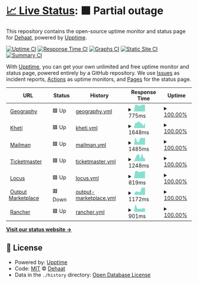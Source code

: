 # [📈 Live Status](https://Dehaat.github.io/upptime): <!--live status--> **🟧 Partial outage**

This repository contains the open-source uptime monitor and status page for [Dehaat](http://www.agrevolution.in/), powered by [Upptime](https://github.com/upptime/upptime).

[![Uptime CI](https://github.com/Dehaat/upptime/workflows/Uptime%20CI/badge.svg)](https://github.com/Dehaat/upptime/actions?query=workflow%3A%22Uptime+CI%22)
[![Response Time CI](https://github.com/Dehaat/upptime/workflows/Response%20Time%20CI/badge.svg)](https://github.com/Dehaat/upptime/actions?query=workflow%3A%22Response+Time+CI%22)
[![Graphs CI](https://github.com/Dehaat/upptime/workflows/Graphs%20CI/badge.svg)](https://github.com/Dehaat/upptime/actions?query=workflow%3A%22Graphs+CI%22)
[![Static Site CI](https://github.com/Dehaat/upptime/workflows/Static%20Site%20CI/badge.svg)](https://github.com/Dehaat/upptime/actions?query=workflow%3A%22Static+Site+CI%22)
[![Summary CI](https://github.com/Dehaat/upptime/workflows/Summary%20CI/badge.svg)](https://github.com/Dehaat/upptime/actions?query=workflow%3A%22Summary+CI%22)

With [Upptime](https://upptime.js.org), you can get your own unlimited and free uptime monitor and status page, powered entirely by a GitHub repository. We use [Issues](https://github.com/Dehaat/upptime/issues) as incident reports, [Actions](https://github.com/Dehaat/upptime/actions) as uptime monitors, and [Pages](https://Dehaat.github.io/upptime) for the status page.

<!--start: status pages-->
<!-- This summary is generated by Upptime (https://github.com/upptime/upptime) -->
<!-- Do not edit this manually, your changes will be overwritten -->
<!-- prettier-ignore -->
| URL | Status | History | Response Time | Uptime |
| --- | ------ | ------- | ------------- | ------ |
| <img alt="" src="https://favicons.githubusercontent.com/aeros.api.agrevolution.in" height="13"> [Geography](https://aeros.api.agrevolution.in/admin/login/?next=/admin/) | 🟩 Up | [geography.yml](https://github.com/Dehaat/uptime/commits/HEAD/history/geography.yml) | <details><summary><img alt="Response time graph" src="./graphs/geography/response-time-week.png" height="20"> 775ms</summary><br><a href="https://status.agrevolution.in/history/geography"><img alt="Response time 804" src="https://img.shields.io/endpoint?url=https%3A%2F%2Fraw.githubusercontent.com%2FDehaat%2Fuptime%2FHEAD%2Fapi%2Fgeography%2Fresponse-time.json"></a><br><a href="https://status.agrevolution.in/history/geography"><img alt="24-hour response time 802" src="https://img.shields.io/endpoint?url=https%3A%2F%2Fraw.githubusercontent.com%2FDehaat%2Fuptime%2FHEAD%2Fapi%2Fgeography%2Fresponse-time-day.json"></a><br><a href="https://status.agrevolution.in/history/geography"><img alt="7-day response time 775" src="https://img.shields.io/endpoint?url=https%3A%2F%2Fraw.githubusercontent.com%2FDehaat%2Fuptime%2FHEAD%2Fapi%2Fgeography%2Fresponse-time-week.json"></a><br><a href="https://status.agrevolution.in/history/geography"><img alt="30-day response time 791" src="https://img.shields.io/endpoint?url=https%3A%2F%2Fraw.githubusercontent.com%2FDehaat%2Fuptime%2FHEAD%2Fapi%2Fgeography%2Fresponse-time-month.json"></a><br><a href="https://status.agrevolution.in/history/geography"><img alt="1-year response time 804" src="https://img.shields.io/endpoint?url=https%3A%2F%2Fraw.githubusercontent.com%2FDehaat%2Fuptime%2FHEAD%2Fapi%2Fgeography%2Fresponse-time-year.json"></a></details> | <details><summary><a href="https://status.agrevolution.in/history/geography">100.00%</a></summary><a href="https://status.agrevolution.in/history/geography"><img alt="All-time uptime 100.00%" src="https://img.shields.io/endpoint?url=https%3A%2F%2Fraw.githubusercontent.com%2FDehaat%2Fuptime%2FHEAD%2Fapi%2Fgeography%2Fuptime.json"></a><br><a href="https://status.agrevolution.in/history/geography"><img alt="24-hour uptime 100.00%" src="https://img.shields.io/endpoint?url=https%3A%2F%2Fraw.githubusercontent.com%2FDehaat%2Fuptime%2FHEAD%2Fapi%2Fgeography%2Fuptime-day.json"></a><br><a href="https://status.agrevolution.in/history/geography"><img alt="7-day uptime 100.00%" src="https://img.shields.io/endpoint?url=https%3A%2F%2Fraw.githubusercontent.com%2FDehaat%2Fuptime%2FHEAD%2Fapi%2Fgeography%2Fuptime-week.json"></a><br><a href="https://status.agrevolution.in/history/geography"><img alt="30-day uptime 100.00%" src="https://img.shields.io/endpoint?url=https%3A%2F%2Fraw.githubusercontent.com%2FDehaat%2Fuptime%2FHEAD%2Fapi%2Fgeography%2Fuptime-month.json"></a><br><a href="https://status.agrevolution.in/history/geography"><img alt="1-year uptime 100.00%" src="https://img.shields.io/endpoint?url=https%3A%2F%2Fraw.githubusercontent.com%2FDehaat%2Fuptime%2FHEAD%2Fapi%2Fgeography%2Fuptime-year.json"></a></details>
| <img alt="" src="https://favicons.githubusercontent.com/kheti.api.agrevolution.in" height="13"> [Kheti](https://kheti.api.agrevolution.in/admin/login/?next=/admin/) | 🟩 Up | [kheti.yml](https://github.com/Dehaat/uptime/commits/HEAD/history/kheti.yml) | <details><summary><img alt="Response time graph" src="./graphs/kheti/response-time-week.png" height="20"> 1648ms</summary><br><a href="https://status.agrevolution.in/history/kheti"><img alt="Response time 1309" src="https://img.shields.io/endpoint?url=https%3A%2F%2Fraw.githubusercontent.com%2FDehaat%2Fuptime%2FHEAD%2Fapi%2Fkheti%2Fresponse-time.json"></a><br><a href="https://status.agrevolution.in/history/kheti"><img alt="24-hour response time 1844" src="https://img.shields.io/endpoint?url=https%3A%2F%2Fraw.githubusercontent.com%2FDehaat%2Fuptime%2FHEAD%2Fapi%2Fkheti%2Fresponse-time-day.json"></a><br><a href="https://status.agrevolution.in/history/kheti"><img alt="7-day response time 1648" src="https://img.shields.io/endpoint?url=https%3A%2F%2Fraw.githubusercontent.com%2FDehaat%2Fuptime%2FHEAD%2Fapi%2Fkheti%2Fresponse-time-week.json"></a><br><a href="https://status.agrevolution.in/history/kheti"><img alt="30-day response time 1572" src="https://img.shields.io/endpoint?url=https%3A%2F%2Fraw.githubusercontent.com%2FDehaat%2Fuptime%2FHEAD%2Fapi%2Fkheti%2Fresponse-time-month.json"></a><br><a href="https://status.agrevolution.in/history/kheti"><img alt="1-year response time 1309" src="https://img.shields.io/endpoint?url=https%3A%2F%2Fraw.githubusercontent.com%2FDehaat%2Fuptime%2FHEAD%2Fapi%2Fkheti%2Fresponse-time-year.json"></a></details> | <details><summary><a href="https://status.agrevolution.in/history/kheti">100.00%</a></summary><a href="https://status.agrevolution.in/history/kheti"><img alt="All-time uptime 99.93%" src="https://img.shields.io/endpoint?url=https%3A%2F%2Fraw.githubusercontent.com%2FDehaat%2Fuptime%2FHEAD%2Fapi%2Fkheti%2Fuptime.json"></a><br><a href="https://status.agrevolution.in/history/kheti"><img alt="24-hour uptime 100.00%" src="https://img.shields.io/endpoint?url=https%3A%2F%2Fraw.githubusercontent.com%2FDehaat%2Fuptime%2FHEAD%2Fapi%2Fkheti%2Fuptime-day.json"></a><br><a href="https://status.agrevolution.in/history/kheti"><img alt="7-day uptime 100.00%" src="https://img.shields.io/endpoint?url=https%3A%2F%2Fraw.githubusercontent.com%2FDehaat%2Fuptime%2FHEAD%2Fapi%2Fkheti%2Fuptime-week.json"></a><br><a href="https://status.agrevolution.in/history/kheti"><img alt="30-day uptime 99.84%" src="https://img.shields.io/endpoint?url=https%3A%2F%2Fraw.githubusercontent.com%2FDehaat%2Fuptime%2FHEAD%2Fapi%2Fkheti%2Fuptime-month.json"></a><br><a href="https://status.agrevolution.in/history/kheti"><img alt="1-year uptime 99.93%" src="https://img.shields.io/endpoint?url=https%3A%2F%2Fraw.githubusercontent.com%2FDehaat%2Fuptime%2FHEAD%2Fapi%2Fkheti%2Fuptime-year.json"></a></details>
| <img alt="" src="https://favicons.githubusercontent.com/mailman.api.agrevolution.in" height="13"> [Mailman](https://mailman.api.agrevolution.in/admin/login/?next=/admin/) | 🟩 Up | [mailman.yml](https://github.com/Dehaat/uptime/commits/HEAD/history/mailman.yml) | <details><summary><img alt="Response time graph" src="./graphs/mailman/response-time-week.png" height="20"> 1485ms</summary><br><a href="https://status.agrevolution.in/history/mailman"><img alt="Response time 1085" src="https://img.shields.io/endpoint?url=https%3A%2F%2Fraw.githubusercontent.com%2FDehaat%2Fuptime%2FHEAD%2Fapi%2Fmailman%2Fresponse-time.json"></a><br><a href="https://status.agrevolution.in/history/mailman"><img alt="24-hour response time 1820" src="https://img.shields.io/endpoint?url=https%3A%2F%2Fraw.githubusercontent.com%2FDehaat%2Fuptime%2FHEAD%2Fapi%2Fmailman%2Fresponse-time-day.json"></a><br><a href="https://status.agrevolution.in/history/mailman"><img alt="7-day response time 1485" src="https://img.shields.io/endpoint?url=https%3A%2F%2Fraw.githubusercontent.com%2FDehaat%2Fuptime%2FHEAD%2Fapi%2Fmailman%2Fresponse-time-week.json"></a><br><a href="https://status.agrevolution.in/history/mailman"><img alt="30-day response time 1082" src="https://img.shields.io/endpoint?url=https%3A%2F%2Fraw.githubusercontent.com%2FDehaat%2Fuptime%2FHEAD%2Fapi%2Fmailman%2Fresponse-time-month.json"></a><br><a href="https://status.agrevolution.in/history/mailman"><img alt="1-year response time 1085" src="https://img.shields.io/endpoint?url=https%3A%2F%2Fraw.githubusercontent.com%2FDehaat%2Fuptime%2FHEAD%2Fapi%2Fmailman%2Fresponse-time-year.json"></a></details> | <details><summary><a href="https://status.agrevolution.in/history/mailman">100.00%</a></summary><a href="https://status.agrevolution.in/history/mailman"><img alt="All-time uptime 99.90%" src="https://img.shields.io/endpoint?url=https%3A%2F%2Fraw.githubusercontent.com%2FDehaat%2Fuptime%2FHEAD%2Fapi%2Fmailman%2Fuptime.json"></a><br><a href="https://status.agrevolution.in/history/mailman"><img alt="24-hour uptime 100.00%" src="https://img.shields.io/endpoint?url=https%3A%2F%2Fraw.githubusercontent.com%2FDehaat%2Fuptime%2FHEAD%2Fapi%2Fmailman%2Fuptime-day.json"></a><br><a href="https://status.agrevolution.in/history/mailman"><img alt="7-day uptime 100.00%" src="https://img.shields.io/endpoint?url=https%3A%2F%2Fraw.githubusercontent.com%2FDehaat%2Fuptime%2FHEAD%2Fapi%2Fmailman%2Fuptime-week.json"></a><br><a href="https://status.agrevolution.in/history/mailman"><img alt="30-day uptime 99.84%" src="https://img.shields.io/endpoint?url=https%3A%2F%2Fraw.githubusercontent.com%2FDehaat%2Fuptime%2FHEAD%2Fapi%2Fmailman%2Fuptime-month.json"></a><br><a href="https://status.agrevolution.in/history/mailman"><img alt="1-year uptime 99.90%" src="https://img.shields.io/endpoint?url=https%3A%2F%2Fraw.githubusercontent.com%2FDehaat%2Fuptime%2FHEAD%2Fapi%2Fmailman%2Fuptime-year.json"></a></details>
| <img alt="" src="https://favicons.githubusercontent.com/ticketmaster.api.agrevolution.in" height="13"> [Ticketmaster](https://ticketmaster.api.agrevolution.in/admin/login/?next=/admin/) | 🟩 Up | [ticketmaster.yml](https://github.com/Dehaat/uptime/commits/HEAD/history/ticketmaster.yml) | <details><summary><img alt="Response time graph" src="./graphs/ticketmaster/response-time-week.png" height="20"> 1248ms</summary><br><a href="https://status.agrevolution.in/history/ticketmaster"><img alt="Response time 1055" src="https://img.shields.io/endpoint?url=https%3A%2F%2Fraw.githubusercontent.com%2FDehaat%2Fuptime%2FHEAD%2Fapi%2Fticketmaster%2Fresponse-time.json"></a><br><a href="https://status.agrevolution.in/history/ticketmaster"><img alt="24-hour response time 793" src="https://img.shields.io/endpoint?url=https%3A%2F%2Fraw.githubusercontent.com%2FDehaat%2Fuptime%2FHEAD%2Fapi%2Fticketmaster%2Fresponse-time-day.json"></a><br><a href="https://status.agrevolution.in/history/ticketmaster"><img alt="7-day response time 1248" src="https://img.shields.io/endpoint?url=https%3A%2F%2Fraw.githubusercontent.com%2FDehaat%2Fuptime%2FHEAD%2Fapi%2Fticketmaster%2Fresponse-time-week.json"></a><br><a href="https://status.agrevolution.in/history/ticketmaster"><img alt="30-day response time 1199" src="https://img.shields.io/endpoint?url=https%3A%2F%2Fraw.githubusercontent.com%2FDehaat%2Fuptime%2FHEAD%2Fapi%2Fticketmaster%2Fresponse-time-month.json"></a><br><a href="https://status.agrevolution.in/history/ticketmaster"><img alt="1-year response time 1055" src="https://img.shields.io/endpoint?url=https%3A%2F%2Fraw.githubusercontent.com%2FDehaat%2Fuptime%2FHEAD%2Fapi%2Fticketmaster%2Fresponse-time-year.json"></a></details> | <details><summary><a href="https://status.agrevolution.in/history/ticketmaster">100.00%</a></summary><a href="https://status.agrevolution.in/history/ticketmaster"><img alt="All-time uptime 99.96%" src="https://img.shields.io/endpoint?url=https%3A%2F%2Fraw.githubusercontent.com%2FDehaat%2Fuptime%2FHEAD%2Fapi%2Fticketmaster%2Fuptime.json"></a><br><a href="https://status.agrevolution.in/history/ticketmaster"><img alt="24-hour uptime 100.00%" src="https://img.shields.io/endpoint?url=https%3A%2F%2Fraw.githubusercontent.com%2FDehaat%2Fuptime%2FHEAD%2Fapi%2Fticketmaster%2Fuptime-day.json"></a><br><a href="https://status.agrevolution.in/history/ticketmaster"><img alt="7-day uptime 100.00%" src="https://img.shields.io/endpoint?url=https%3A%2F%2Fraw.githubusercontent.com%2FDehaat%2Fuptime%2FHEAD%2Fapi%2Fticketmaster%2Fuptime-week.json"></a><br><a href="https://status.agrevolution.in/history/ticketmaster"><img alt="30-day uptime 99.91%" src="https://img.shields.io/endpoint?url=https%3A%2F%2Fraw.githubusercontent.com%2FDehaat%2Fuptime%2FHEAD%2Fapi%2Fticketmaster%2Fuptime-month.json"></a><br><a href="https://status.agrevolution.in/history/ticketmaster"><img alt="1-year uptime 99.96%" src="https://img.shields.io/endpoint?url=https%3A%2F%2Fraw.githubusercontent.com%2FDehaat%2Fuptime%2FHEAD%2Fapi%2Fticketmaster%2Fuptime-year.json"></a></details>
| <img alt="" src="https://favicons.githubusercontent.com/locus.api.dehaatagri.com" height="13"> [Locus](https://locus.api.dehaatagri.com/admin/login/?next=/admin/) | 🟩 Up | [locus.yml](https://github.com/Dehaat/uptime/commits/HEAD/history/locus.yml) | <details><summary><img alt="Response time graph" src="./graphs/locus/response-time-week.png" height="20"> 819ms</summary><br><a href="https://status.agrevolution.in/history/locus"><img alt="Response time 832" src="https://img.shields.io/endpoint?url=https%3A%2F%2Fraw.githubusercontent.com%2FDehaat%2Fuptime%2FHEAD%2Fapi%2Flocus%2Fresponse-time.json"></a><br><a href="https://status.agrevolution.in/history/locus"><img alt="24-hour response time 879" src="https://img.shields.io/endpoint?url=https%3A%2F%2Fraw.githubusercontent.com%2FDehaat%2Fuptime%2FHEAD%2Fapi%2Flocus%2Fresponse-time-day.json"></a><br><a href="https://status.agrevolution.in/history/locus"><img alt="7-day response time 819" src="https://img.shields.io/endpoint?url=https%3A%2F%2Fraw.githubusercontent.com%2FDehaat%2Fuptime%2FHEAD%2Fapi%2Flocus%2Fresponse-time-week.json"></a><br><a href="https://status.agrevolution.in/history/locus"><img alt="30-day response time 833" src="https://img.shields.io/endpoint?url=https%3A%2F%2Fraw.githubusercontent.com%2FDehaat%2Fuptime%2FHEAD%2Fapi%2Flocus%2Fresponse-time-month.json"></a><br><a href="https://status.agrevolution.in/history/locus"><img alt="1-year response time 832" src="https://img.shields.io/endpoint?url=https%3A%2F%2Fraw.githubusercontent.com%2FDehaat%2Fuptime%2FHEAD%2Fapi%2Flocus%2Fresponse-time-year.json"></a></details> | <details><summary><a href="https://status.agrevolution.in/history/locus">100.00%</a></summary><a href="https://status.agrevolution.in/history/locus"><img alt="All-time uptime 99.94%" src="https://img.shields.io/endpoint?url=https%3A%2F%2Fraw.githubusercontent.com%2FDehaat%2Fuptime%2FHEAD%2Fapi%2Flocus%2Fuptime.json"></a><br><a href="https://status.agrevolution.in/history/locus"><img alt="24-hour uptime 100.00%" src="https://img.shields.io/endpoint?url=https%3A%2F%2Fraw.githubusercontent.com%2FDehaat%2Fuptime%2FHEAD%2Fapi%2Flocus%2Fuptime-day.json"></a><br><a href="https://status.agrevolution.in/history/locus"><img alt="7-day uptime 100.00%" src="https://img.shields.io/endpoint?url=https%3A%2F%2Fraw.githubusercontent.com%2FDehaat%2Fuptime%2FHEAD%2Fapi%2Flocus%2Fuptime-week.json"></a><br><a href="https://status.agrevolution.in/history/locus"><img alt="30-day uptime 100.00%" src="https://img.shields.io/endpoint?url=https%3A%2F%2Fraw.githubusercontent.com%2FDehaat%2Fuptime%2FHEAD%2Fapi%2Flocus%2Fuptime-month.json"></a><br><a href="https://status.agrevolution.in/history/locus"><img alt="1-year uptime 99.94%" src="https://img.shields.io/endpoint?url=https%3A%2F%2Fraw.githubusercontent.com%2FDehaat%2Fuptime%2FHEAD%2Fapi%2Flocus%2Fuptime-year.json"></a></details>
| <img alt="" src="https://favicons.githubusercontent.com/output.api.agrevolution.in" height="13"> [Output Marketplace](https://output.api.agrevolution.in/) | 🟥 Down | [output-marketplace.yml](https://github.com/Dehaat/uptime/commits/HEAD/history/output-marketplace.yml) | <details><summary><img alt="Response time graph" src="./graphs/output-marketplace/response-time-week.png" height="20"> 1172ms</summary><br><a href="https://status.agrevolution.in/history/output-marketplace"><img alt="Response time 1076" src="https://img.shields.io/endpoint?url=https%3A%2F%2Fraw.githubusercontent.com%2FDehaat%2Fuptime%2FHEAD%2Fapi%2Foutput-marketplace%2Fresponse-time.json"></a><br><a href="https://status.agrevolution.in/history/output-marketplace"><img alt="24-hour response time 1768" src="https://img.shields.io/endpoint?url=https%3A%2F%2Fraw.githubusercontent.com%2FDehaat%2Fuptime%2FHEAD%2Fapi%2Foutput-marketplace%2Fresponse-time-day.json"></a><br><a href="https://status.agrevolution.in/history/output-marketplace"><img alt="7-day response time 1172" src="https://img.shields.io/endpoint?url=https%3A%2F%2Fraw.githubusercontent.com%2FDehaat%2Fuptime%2FHEAD%2Fapi%2Foutput-marketplace%2Fresponse-time-week.json"></a><br><a href="https://status.agrevolution.in/history/output-marketplace"><img alt="30-day response time 1255" src="https://img.shields.io/endpoint?url=https%3A%2F%2Fraw.githubusercontent.com%2FDehaat%2Fuptime%2FHEAD%2Fapi%2Foutput-marketplace%2Fresponse-time-month.json"></a><br><a href="https://status.agrevolution.in/history/output-marketplace"><img alt="1-year response time 1076" src="https://img.shields.io/endpoint?url=https%3A%2F%2Fraw.githubusercontent.com%2FDehaat%2Fuptime%2FHEAD%2Fapi%2Foutput-marketplace%2Fresponse-time-year.json"></a></details> | <details><summary><a href="https://status.agrevolution.in/history/output-marketplace">100.00%</a></summary><a href="https://status.agrevolution.in/history/output-marketplace"><img alt="All-time uptime 100.00%" src="https://img.shields.io/endpoint?url=https%3A%2F%2Fraw.githubusercontent.com%2FDehaat%2Fuptime%2FHEAD%2Fapi%2Foutput-marketplace%2Fuptime.json"></a><br><a href="https://status.agrevolution.in/history/output-marketplace"><img alt="24-hour uptime 100.00%" src="https://img.shields.io/endpoint?url=https%3A%2F%2Fraw.githubusercontent.com%2FDehaat%2Fuptime%2FHEAD%2Fapi%2Foutput-marketplace%2Fuptime-day.json"></a><br><a href="https://status.agrevolution.in/history/output-marketplace"><img alt="7-day uptime 100.00%" src="https://img.shields.io/endpoint?url=https%3A%2F%2Fraw.githubusercontent.com%2FDehaat%2Fuptime%2FHEAD%2Fapi%2Foutput-marketplace%2Fuptime-week.json"></a><br><a href="https://status.agrevolution.in/history/output-marketplace"><img alt="30-day uptime 100.00%" src="https://img.shields.io/endpoint?url=https%3A%2F%2Fraw.githubusercontent.com%2FDehaat%2Fuptime%2FHEAD%2Fapi%2Foutput-marketplace%2Fuptime-month.json"></a><br><a href="https://status.agrevolution.in/history/output-marketplace"><img alt="1-year uptime 100.00%" src="https://img.shields.io/endpoint?url=https%3A%2F%2Fraw.githubusercontent.com%2FDehaat%2Fuptime%2FHEAD%2Fapi%2Foutput-marketplace%2Fuptime-year.json"></a></details>
| <img alt="" src="https://favicons.githubusercontent.com/rancher.agrevolution.in" height="13"> [Rancher](https://rancher.agrevolution.in) | 🟩 Up | [rancher.yml](https://github.com/Dehaat/uptime/commits/HEAD/history/rancher.yml) | <details><summary><img alt="Response time graph" src="./graphs/rancher/response-time-week.png" height="20"> 901ms</summary><br><a href="https://status.agrevolution.in/history/rancher"><img alt="Response time 1028" src="https://img.shields.io/endpoint?url=https%3A%2F%2Fraw.githubusercontent.com%2FDehaat%2Fuptime%2FHEAD%2Fapi%2Francher%2Fresponse-time.json"></a><br><a href="https://status.agrevolution.in/history/rancher"><img alt="24-hour response time 766" src="https://img.shields.io/endpoint?url=https%3A%2F%2Fraw.githubusercontent.com%2FDehaat%2Fuptime%2FHEAD%2Fapi%2Francher%2Fresponse-time-day.json"></a><br><a href="https://status.agrevolution.in/history/rancher"><img alt="7-day response time 901" src="https://img.shields.io/endpoint?url=https%3A%2F%2Fraw.githubusercontent.com%2FDehaat%2Fuptime%2FHEAD%2Fapi%2Francher%2Fresponse-time-week.json"></a><br><a href="https://status.agrevolution.in/history/rancher"><img alt="30-day response time 1151" src="https://img.shields.io/endpoint?url=https%3A%2F%2Fraw.githubusercontent.com%2FDehaat%2Fuptime%2FHEAD%2Fapi%2Francher%2Fresponse-time-month.json"></a><br><a href="https://status.agrevolution.in/history/rancher"><img alt="1-year response time 1028" src="https://img.shields.io/endpoint?url=https%3A%2F%2Fraw.githubusercontent.com%2FDehaat%2Fuptime%2FHEAD%2Fapi%2Francher%2Fresponse-time-year.json"></a></details> | <details><summary><a href="https://status.agrevolution.in/history/rancher">100.00%</a></summary><a href="https://status.agrevolution.in/history/rancher"><img alt="All-time uptime 100.00%" src="https://img.shields.io/endpoint?url=https%3A%2F%2Fraw.githubusercontent.com%2FDehaat%2Fuptime%2FHEAD%2Fapi%2Francher%2Fuptime.json"></a><br><a href="https://status.agrevolution.in/history/rancher"><img alt="24-hour uptime 100.00%" src="https://img.shields.io/endpoint?url=https%3A%2F%2Fraw.githubusercontent.com%2FDehaat%2Fuptime%2FHEAD%2Fapi%2Francher%2Fuptime-day.json"></a><br><a href="https://status.agrevolution.in/history/rancher"><img alt="7-day uptime 100.00%" src="https://img.shields.io/endpoint?url=https%3A%2F%2Fraw.githubusercontent.com%2FDehaat%2Fuptime%2FHEAD%2Fapi%2Francher%2Fuptime-week.json"></a><br><a href="https://status.agrevolution.in/history/rancher"><img alt="30-day uptime 100.00%" src="https://img.shields.io/endpoint?url=https%3A%2F%2Fraw.githubusercontent.com%2FDehaat%2Fuptime%2FHEAD%2Fapi%2Francher%2Fuptime-month.json"></a><br><a href="https://status.agrevolution.in/history/rancher"><img alt="1-year uptime 100.00%" src="https://img.shields.io/endpoint?url=https%3A%2F%2Fraw.githubusercontent.com%2FDehaat%2Fuptime%2FHEAD%2Fapi%2Francher%2Fuptime-year.json"></a></details>

<!--end: status pages-->

[**Visit our status website →**](https://Dehaat.github.io/uptime)

## 📄 License

- Powered by: [Upptime](https://github.com/upptime/upptime)
- Code: [MIT](./LICENSE) © [Dehaat](http://www.agrevolution.in/)
- Data in the `./history` directory: [Open Database License](https://opendatacommons.org/licenses/odbl/1-0/)
